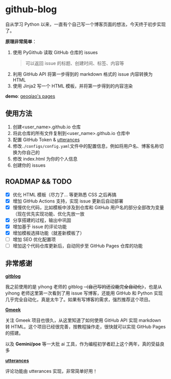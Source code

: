 # github-blog

自从学习 Python 以来，一直有个自己写一个博客页面的想法，今天终于初步实现了。

**原理非常简单**：

1. 使用 PyGithub 读取 GitHub 仓库的 issues
   > 可以返回 issue 的标题、创建时间、标签、内容等
2. 利用 GitHub API 将第一步得到的 markdown 格式的 issue 内容转换为 HTML
3. 使用 Jinja2 写一个 HTML 模板，并将第一步得到的内容渲染

**demo**: [geoqiao's pages](https://geoqiao.github.io/)

## 使用方法

1. 创建<user_name>.github.io 仓库
2. 将此仓库的所有文件复制到<user_name>.github.io 仓库中
3. 配置 GitHub Token & [utterances](https://utteranc.es/)
4. 修改`./configs/config.yaml`文件中的配置信息，例如将用户名、博客名称切换为你自己的
5. 修改 index.html 为你的个人信息
6. 创建你的 issues

## ROADMAP && TODO

- [x] 优化 HTML 模板（尽力了... 等更熟悉 CSS 之后再搞
- [x] 增加 GitHub Actions 支持，实现 issue 更新后自动部署
- [x] 慢慢优化代码，比如模板中涉及到仓库和 GitHub 用户名的部分全部改为变量（现在优先实现功能、优化先放一放
- [x] 分享搭建的过程，输出中巩固
- [x] 增加基于 issue 的评论功能
- [x] 增加模板选择功能（就差新模板了）
- [ ] 增加 SEO 优化配置项
- [ ] 增加这个代码仓库更新后，自动同步至 GitHub Pages 仓库的功能

## 非常感谢

**[gitblog](https://github.com/yihong0618/gitblog)**

我之前使用的是 yihong 老师的 gitblog ~~（自己写的还没能完全自动化）~~，也是从 yihong 老师这里第一次看到了用 issue 写博客，还能用 GitHub 和 Python 实现几乎完全自动化，真是太牛了。如果有写博客的需求，强烈推荐这个项目。

**[Gmeek](https://github.com/Meekdai/Gmeek)**

关注 Gmeek 项目也很久，从这里知道了如何使用 GitHub API 实现 markdown 转 HTML。这个项目已经很完善，按教程操作走，很快就可以实现 GitHub Pages 的搭建。

以及 **Gemini/poe** 等一大批 ai 工具，作为编程初学者赶上这个两年，真的受益良多

**[utterances](https://utteranc.es/)**

评论功能由 utterances 实现，非常简单好用！
